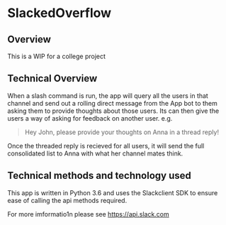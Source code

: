 # SlackedOverflow

## Overview
This is a WIP for a college project

## Technical Overview
When a slash command is run, the app will query all the users in that channel and send out a rolling direct message from the App bot to them asking them to provide thoughts about those users. Its can then give the users a way of asking for feedback on another user. e.g. 

> Hey John, please provide your thoughts on Anna in a thread reply!

Once the threaded reply is recieved for all users, it will send the full consolidated list to Anna with what her channel mates think.

## Technical methods and technology used
This app is written in Python 3.6 and uses the Slackclient SDK to ensure ease of calling the api methods required.

For more imformatio1n please see https://api.slack.com